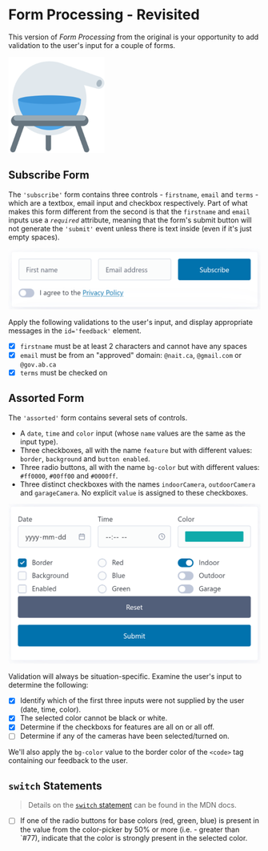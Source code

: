 # Form Processing - Revisited

This version of *Form Processing* from the original is your opportunity to add validation to the user's input for a couple of forms.

![](./images/android-chrome-192x192.png)

## Subscribe Form

The `'subscribe'` form contains three controls - `firstname`, `email` and `terms` - which are a textbox, email input and checkbox respectively. Part of what makes this form different from the second is that the `firstname` and `email` inputs use a *`required`* attribute, meaning that the form's submit button will not generate the `'submit'` event unless there is text inside (even if it's just empty spaces).

![form preview](./images/SubscribeForm.png)

Apply the following validations to the user's input, and display appropriate messages in the `id='feedback'` element.

- [x] `firstname` must be at least 2 characters and cannot have any spaces
- [x] `email` must be from an "approved" domain: `@nait.ca`, `@gmail.com` or `@gov.ab.ca`
- [x] `terms` must be checked on

## Assorted Form

The `'assorted'` form contains several sets of controls.

- A `date`, `time` and `color` input (whose `name` values are the same as the input type).
- Three checkboxes, all with the name `feature` but with different values: `border`, `background` and `button enabled`.
- Three radio buttons, all with the name `bg-color` but with different values: `#ff0000`, `#00ff00` and `#0000ff`.
- Three distinct checkboxes with the names `indoorCamera`, `outdoorCamera` and `garageCamera`. No explicit `value` is assigned to these checkboxes.

![form preview](./images/AssortedForm.png)

Validation will always be situation-specific. Examine the user's input to determine the following:

- [x] Identify which of the first three inputs were not supplied by the user (date, time, color).
- [x] The selected color cannot be black or white.
- [x] Determine if the checkboxs for features are all on or all off.
- [ ] Determine if any of the cameras have been selected/turned on.

We'll also apply the `bg-color` value to the border color of the `<code>` tag containing our feedback to the user.

## `switch` Statements

> Details on the [`switch` statement](https://developer.mozilla.org/en-US/docs/Web/JavaScript/Reference/Statements/switch) can be found in the MDN docs.

- [ ] If one of the radio buttons for base colors (red, green, blue) is present in the value from the color-picker by 50% or more (i.e. - greater than `#77), indicate that the color is strongly present in the selected color.
